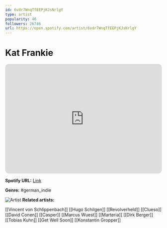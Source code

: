 ```yaml
---
id: 6vdr7WnqTfEEPjKJsNrlgY
type: artist
popularity: 46
followers: 26746
url: https://open.spotify.com/artist/6vdr7WnqTfEEPjKJsNrlgY
---
```

# Kat Frankie

<iframe style="border-radius:12px" src="https://open.spotify.com/embed/artist/6vdr7WnqTfEEPjKJsNrlgY" width="100%" height="352" frameBorder="0" allowfullscreen="" allow="autoplay; clipboard-write; encrypted-media; fullscreen; picture-in-picture" loading="lazy"></iframe>

**Spotify URL:** [Link](https://open.spotify.com/artist/6vdr7WnqTfEEPjKJsNrlgY)

**Genre:**  #german_indie

![Artist](https://i.scdn.co/image/ab6761610000e5eb26da47c29ccff08320ff255d)
**Related artists:**

[[Vincent von Schlippenbach]]
[[Hugo Schilgen]]
[[Revolverheld]]
[[Clueso]]
[[David Conen]]
[[Casper]]
[[Marcus Wuest]]
[[Marteria]]
[[Dirk Berger]]
[[Tobias Kuhn]]
[[Get Well Soon]]
[[Konstantin Gropper]]
